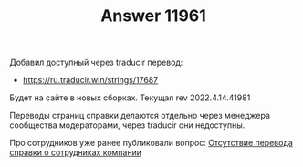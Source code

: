 ﻿---
title: "Answer 11961"
se.owner.user_id: 176217
se.owner.display_name: "αλεχολυτ"
se.owner.link: "https://ru.meta.stackoverflow.com/users/176217/%ce%b1%ce%bb%ce%b5%cf%87%ce%bf%ce%bb%cf%85%cf%84"
se.answer_id: 11961
se.question_id: 11925
se.post_type: answer
se.is_accepted: False
---
<p>Добавил доступный через traducir перевод:</p>
<ul>
<li><a href="https://ru.traducir.win/strings/17687" rel="nofollow noreferrer">https://ru.traducir.win/strings/17687</a></li>
</ul>
<p>Будет на сайте в новых сборках. Текущая rev 2022.4.14.41981</p>
<p>Переводы страниц справки делаются отдельно через менеджера сообщества модераторами, через traducir они недоступны.</p>
<p>Про сотрудников уже ранее публиковали вопрос: <a href="https://ru.meta.stackoverflow.com/q/11690/176217">Отсутствие перевода справки о сотрудниках компании</a></p>
